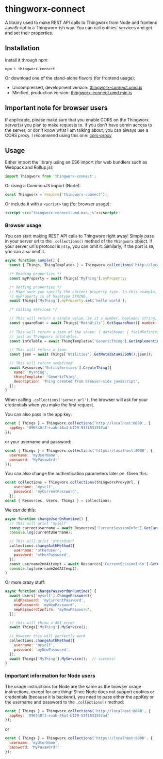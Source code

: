 # thingworx-connect
A library used to make REST API calls to Thingworx from Node and frontend JavaScript in a Thingworx-ish way.
You can call entities' services and get and set their properties.

## Installation

Install it through npm:
```shell
npm i thingworx-connect
```

Or download one of the stand-alone flavors (for frontend usage):

- Uncompressed, development version: [thingworx-connect.umd.js](https://unpkg.com/thingworx-connect/dist/thingworx-connect.umd.js)
- Minified, production version: [thingworx-connect.umd.min.js](https://unpkg.com/thingworx-connect/dist/thingworx-connect.umd.min.js)

## Important note for browser users

If applicable, please make sure that you enable CORS on the Thingworx server(s) you plan to make requests to.
If you don't have admin access to the server, or don't know what I am talking about, you can always use a CORS proxy.
I recommend using this one: [cors-proxy](https://github.com/HectorRicardo/cors-proxy)

## Usage

Either import the library using an ES6 import (for web bundlers such as Webpack and Rollup.js):

```javascript
import Thingworx from 'thingworx-connect';
```

Or using a CommonJS import (Node):

```javascript
const Thingworx = require('thingworx-connect');
```

Or include it with a `<script>` tag (for browser usage):

```html
<script src="thingworx-connect.umd.min.js"></script>
```

### Browser usage

You can start making REST API calls to Thingworx right away! Simply pass in your server url to the `.collections()` method of the `Thingworx` object.
If your server url's protocol is `http`, you can omit it. Similarly, if the port is `80`, you can also omit it.

```javascript
async function sample() {
  const { Things, ThingTemplates } = Thingworx.collections('http://localhost:8080');

  /* Reading properties */
  const myProperty = await Things['MyThing'].myProperty;

  /* Setting properties */
  // Make sure you specify the correct property type. In this example,
  // myProperty is of basetype STRING.
  await Things['MyThing'].myProperty.set('hello world');

  /* Calling services */

  // This will return a single value, be it a number, boolean, string, date, etc..
  const squareRoot = await Things['MathUtils'].GetSquareRoot({ number: 9 }).val();
  
  // This will return a json of the shape: { dataShape: { fieldDefinitions: {} }, rows: [] },
  // just as Thingworx infotables.
  const infoTable = await ThingTemplates['GenericThing'].GetImplementingThings().infoTable();

  // This will return a json.
  const json = await Things['Utilities'].GetMetadataAsJSON().json();

  // This will return undefined
  await Resources['EntityServices'].CreateThing({
    name: 'MyThing',
    thingTemplate: 'GenericThing',
    description: 'Thing created from browser-side javascript',
  });
}
```
When calling `.collections('server_url')`, the browser will ask for your credentials when you make the first request.

You can also pass in the app key:

```javascript
const { Things } = Thingworx.collections('http://localhost:8080', {
  appKey: '896548f2-eaab-46a4-b129-53f1531557a4'
});
```
or your username and password:

```javascript
const { Things } = Thingworx.collections('https://localhost:8080', {
  username: 'myUserName',
  password: 'MyPassw0rd!'
});
```

You can also change the authentication parameters later on. Given this:

```javascript
const collections = Thingworx.collections(thingworxProxyUrl, {
    username: 'myself',
    password: 'myCurrentPassword',
  });
const { Resources, Users, Things } = collections;
```
We can do this:

```javascript
async function changeUserOnRuntime() {
  // This will print 'myself'
  const currentUsername = await Resources['CurrentSessionInfo'].GetCurrentUser().val();
  console.log(currentUsername);

  // This will print 'otherUser'
  collections.changeAuthMethod({
    username: 'otherUser',
    password: 'otherPassword',
  });
  const username2ndAttempt = await Resources['CurrentSessionInfo'].GetCurrentUser().val();
  console.log(username2ndAttempt);
}
```

Or more crazy stuff:

```javascript
async function changePasswordOnRuntime() {
  await Users['myself'].ChangePassword({
    oldPassword: 'myCurrentPassword',
    newPassword: 'myNewPassword',
    newPasswordConfirm: 'myNewPassword',
  });

  // this will throw a 401 error
  await Things['MyThing'].MyService(); 

  // However this will perfectly work
  collections.changeAuthMethod({
    username: 'myself',
    password: 'myNewPassword',
  });
  await Things['MyThing'].MyService();  // success!
}
```

### Important information for Node users

The usage instructions for Node are the same as the browser usage instructions, except for one thing:
Since Node does not support cookies or credentials (because it is backend), you need to pass either the
appKey or the username and password to the `.collections()` method:

```javascript
const { Things } = Thingworx.collections('http://localhost:8080', {
  appKey: '896548f2-eaab-46a4-b129-53f1531557a4'
});
```
or

```javascript
const { Things } = Thingworx.collections('https://localhost:8080', {
  username: 'myUserName',
  password: 'MyPassw0rd!'
});
```



